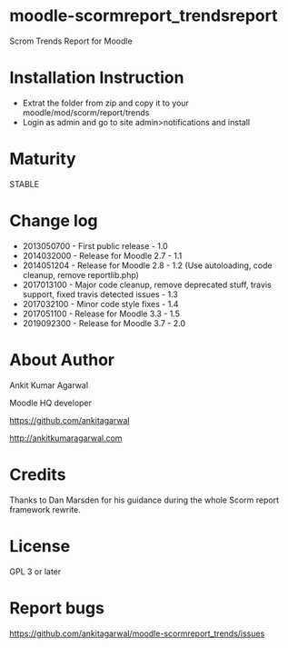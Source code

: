 moodle-scormreport_trendsreport
===============================

Scrom Trends Report for Moodle

Installation Instruction
=====================

* Extrat the folder from zip and copy it to your moodle/mod/scorm/report/trends
* Login as admin and go to site admin>notifications and install


Maturity
====================
STABLE


Change log
=====================
* 2013050700 - First public release - 1.0
* 2014032000 - Release for Moodle 2.7 - 1.1
* 2014051204 - Release for Moodle 2.8 - 1.2 (Use autoloading, code cleanup, remove reportlib.php)
* 2017013100 - Major code cleanup, remove deprecated stuff, travis support, fixed travis detected issues - 1.3
* 2017032100 - Minor code style fixes - 1.4
* 2017051100 - Release for Moodle 3.3 - 1.5
* 2019092300 - Release for Moodle 3.7 - 2.0

About Author
=====================
Ankit Kumar Agarwal

Moodle HQ developer

https://github.com/ankitagarwal

http://ankitkumaragarwal.com

Credits
=====================
Thanks to Dan Marsden for his guidance during the whole Scorm report framework rewrite.

License
=====================

GPL 3 or later

Report bugs
=====================
<https://github.com/ankitagarwal/moodle-scormreport_trends/issues>
